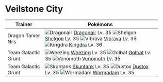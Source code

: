 # Veilstone City

Trainer                    | Pokémons
---                        | ---
Dragon Tamer Nils          | ![][148]  [Dragonair] Lv. 35  ![][372]  [Shelgon] Lv. 35  ![][329]  [Vibrava] Lv. 35 <br> ![][230]  [Kingdra] Lv. 36
Team Galactic Grunt        | ![][110]  [Weezing] Lv. 35  ![][042]  [Golbat] Lv. 35  ![][049]  [Venomoth] Lv. 35
Team Galactic Grunt        | ![][435]  [Skuntank] Lv. 35  ![][269]  [Dustox] Lv. 35  ![][413]  [Wormadam] Lv. 35


[042]: https://raw.githubusercontent.com/PokeAPI/sprites/master/sprites/pokemon/42.png "Golbat"
[049]: https://raw.githubusercontent.com/PokeAPI/sprites/master/sprites/pokemon/49.png "Venomoth"
[110]: https://raw.githubusercontent.com/PokeAPI/sprites/master/sprites/pokemon/110.png "Weezing"
[148]: https://raw.githubusercontent.com/PokeAPI/sprites/master/sprites/pokemon/148.png "Dragonair"
[230]: https://raw.githubusercontent.com/PokeAPI/sprites/master/sprites/pokemon/230.png "Kingdra"
[269]: https://raw.githubusercontent.com/PokeAPI/sprites/master/sprites/pokemon/269.png "Dustox"
[329]: https://raw.githubusercontent.com/PokeAPI/sprites/master/sprites/pokemon/329.png "Vibrava"
[372]: https://raw.githubusercontent.com/PokeAPI/sprites/master/sprites/pokemon/372.png "Shelgon"
[413]: https://raw.githubusercontent.com/PokeAPI/sprites/master/sprites/pokemon/413.png "Wormadam"
[435]: https://raw.githubusercontent.com/PokeAPI/sprites/master/sprites/pokemon/435.png "Skuntank"
[Golbat]: /pokemon_changes/042.md
[Venomoth]: /pokemon_changes/049.md
[Weezing]: /pokemon_changes/110.md
[Dragonair]: /pokemon_changes/148.md
[Kingdra]: /pokemon_changes/230.md
[Dustox]: /pokemon_changes/269.md
[Vibrava]: /pokemon_changes/329.md
[Shelgon]: /pokemon_changes/372.md
[Wormadam]: /pokemon_changes/413.md
[Skuntank]: /pokemon_changes/435.md

